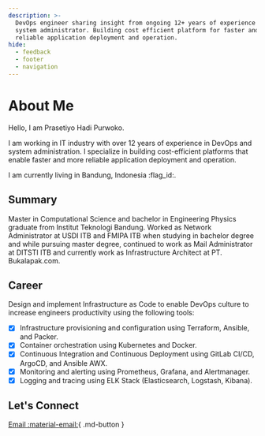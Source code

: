 ```yaml
---
description: >-
  DevOps engineer sharing insight from ongoing 12+ years of experience as
  system administrator. Building cost efficient platform for faster and
  reliable application deployment and operation.
hide:
  - feedback
  - footer
  - navigation
---
```


# About Me

Hello, I am Prasetiyo Hadi Purwoko.

I am working in IT industry with over 12 years of experience in DevOps and
system administration. I specialize in building cost-efficient platforms that
enable faster and more reliable application deployment and operation.

I am currently living in Bandung, Indonesia :flag_id:.

## Summary

Master in Computational Science and bachelor in Engineering Physics graduate
from Institut Teknologi Bandung. Worked as Network Administrator at USDI ITB
and FMIPA ITB when studying in bachelor degree and while pursuing master
degree, continued to work as Mail Administrator at DITSTI ITB and
currently work as Infrastructure Architect at PT. Bukalapak.com.

## Career

Design and implement Infrastructure as Code to enable DevOps culture to
increase engineers productivity using the following tools:

- [x] Infrastructure provisioning and configuration using Terraform, Ansible,
      and Packer.
- [x] Container orchestration using Kubernetes and Docker.
- [x] Continuous Integration and Continuous Deployment using GitLab CI/CD, ArgoCD,
      and Ansible AWX.
- [x] Monitoring and alerting using Prometheus, Grafana, and Alertmanager.
- [x] Logging and tracing using ELK Stack (Elasticsearch, Logstash, Kibana).

## Let's Connect

[Email :material-email:][email-me]{ .md-button }

[email-me]: mailto:me@pras.my.id

